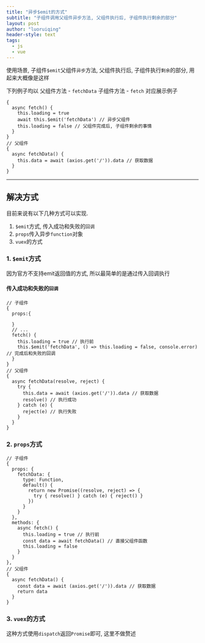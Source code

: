 ```yaml
---
title: "异步$emit的方式"
subtitle: "子组件调用父组件异步方法, 父组件执行后, 子组件执行剩余的部分"
layout: post
author: "luoruiqing"
header-style: text
tags:
  - js
  - vue
---
```


使用场景, 子组件`$emit`父组件`异步`方法, 父组件执行后, 子组件执行`剩余`的部分, 用起来大概像是这样

下列例子均以 父组件方法 - `fetchData` 子组件方法 - `fetch` 对应展示例子

```vue
{
  async fetch() {
    this.loading = true
    await this.$emit('fetchData') // 异步父组件
    this.loading = false // 父组件完成后, 子组件剩余的事情
  }
}
// 父组件
{
  async fetchData() {
    this.data = await (axios.get('/')).data // 获取数据
  }
}
```

--- 

## 解决方式
目前来说有以下几种方式可以实现.
1. `$emit`方式, 传入成功和失败的`回调`
2. `props`传入异步`function`对象
3. `vuex`的方式


### 1. `$emit`方式
因为官方不支持emit返回值的方式, 所以最简单的是通过传入回调执行
#### 传入成功和失败的`回调`
```vue
// 子组件
{
  props:{

  }
  // ...
  fetch() {
    this.loading = true // 执行前
    this.$emit('fetchData', () => this.loading = false, console.error) // 完成后和失败的回调
  }
}
// 父组件
{
  async fetchData(resolve, reject) {
    try {
      this.data = await (axios.get('/')).data // 获取数据
      resolve() // 执行成功
    } catch (e) {
      reject(e) // 执行失败
    }
  }
}
```

### 2. `props`方式

```vue
// 子组件
{
  props: {
    fetchData: {
      type: Function,
      default() {
        return new Promise((resolve, reject) => {
          try { resolve() } catch (e) { reject() }
        })
      }
    }
  },
  methods: {
    async fetch() {
      this.loading = true // 执行前
      const data = await fetchData() // 直接父组件函数
      this.loading = false
    }
  }
},
// 父组件
{
  async fetchData() {
    const data = await (axios.get('/')).data // 获取数据
    return data
  }
}
```


### 3. `vuex`的方式
这种方式使用`dispatch`返回`Promise`即可, 这里不做赘述
